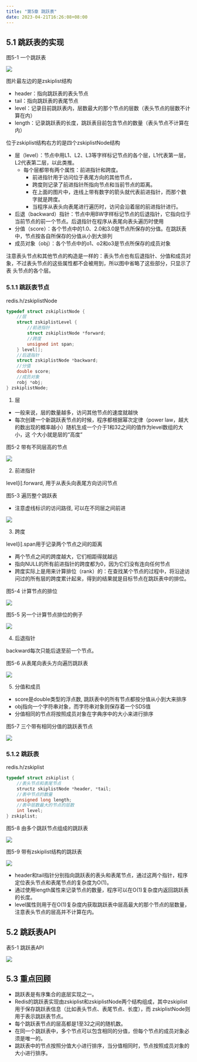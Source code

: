 ```yaml
---
title: "第5章 跳跃表"
date: 2023-04-21T16:26:08+08:00
---
```


## 5.1 跳跃表的实现

图5-1 一个跳跃表

![](https://res.weread.qq.com/wrepub/epub_622000_45)

图片最左边的是zskiplist结构

- header：指向跳跃表的表头节点
- tail：指向跳跃表的表尾节点
- level：记录目前跳跃表内，层数最大的那个节点的层数（表头节点的层数不计算在内）
- length：记录跳跃表的长度，跳跃表目前包含节点的数量（表头节点不计算在内）

位于zskiplist结构右方的是四个zskiplistNode结构

- 层（level）：节点中用L1、L2、L3等字样标记节点的各个层，L1代表第一层，L2代表第二层，以此类推。
  - 每个层都带有两个属性：前进指针和跨度。
    - 前进指针用于访问位于表尾方向的其他节点，
    - 跨度则记录了前进指针所指向节点和当前节点的距离。
    - 在上面的图片中，连线上带有数字的箭头就代表前进指针，而那个数字就是跨度。
    - 当程序从表头向表尾进行遍历时，访问会沿着层的前进指针进行。
- 后退（backward）指针：节点中用BW字样标记节点的后退指针，它指向位于当前节点的前一个节点。后退指针在程序从表尾向表头遍历时使用
- 分值（score）：各个节点中的1.0、2.0和3.0是节点所保存的分值。在跳跃表中，节点按各自所保存的分值从小到大排列
- 成员对象（obj）：各个节点中的o1、o2和o3是节点所保存的成员对象

注意表头节点和其他节点的构造是一样的：表头节点也有后退指针、分值和成员对象，不过表头节点的这些属性都不会被用到，所以图中省略了这些部分，只显示了表
头节点的各个层。

### 5.1.1 跳跃表节点

redis.h/zskiplistNode

```c
typedef struct zskiplistNode {
    //层
    struct zskiplistLevel {
        //前进指针
        struct zskiplistNode *forward;
        //跨度
        unsigned int span;
    } level[];
    //后退指针
    struct zskiplistNode *backward;
    //分值
    double score;
    //成员对象
    robj *obj;
} zskiplistNode;
```

1. 层

- 一般来说，层的数量越多，访问其他节点的速度就越快
- 每次创建一个新跳跃表节点的时候，程序都根据幂次定律（power law，越大的数出现的概率越小）随机生成一个介于1和32之间的值作为level数组的大小，这
  个大小就是层的“高度”

图5-2 带有不同层高的节点

![](https://res.weread.qq.com/wrepub/epub_622000_46)

2. 前进指针

level[i].forward, 用于从表头向表尾方向访问节点

图5-3 遍历整个跳跃表

- 注意虚线标识的访问路径, 可以在不同层之间前进

![](https://res.weread.qq.com/wrepub/epub_622000_47)

3. 跨度

level[i].span用于记录两个节点之间的距离

- 两个节点之间的跨度越大，它们相距得就越远
- 指向NULL的所有前进指针的跨度都为0，因为它们没有连向任何节点
- 跨度实际上是用来计算排位（rank）的：在查找某个节点的过程中，将沿途访问过的所有层的跨度累计起来，得到的结果就是目标节点在跳跃表中的排位。

图5-4 计算节点的排位

![](https://res.weread.qq.com/wrepub/epub_622000_48)

图5-5 另一个计算节点排位的例子

![](https://res.weread.qq.com/wrepub/epub_622000_49)

4. 后退指针

backward每次只能后退至前一个节点。

图5-6 从表尾向表头方向遍历跳跃表

![](https://res.weread.qq.com/wrepub/epub_622000_50)

5. 分值和成员

- score是double类型的浮点数, 跳跃表中的所有节点都按分值从小到大来排序
- obj指向一个字符串对象，而字符串对象则保存着一个SDS值
- 分值相同的节点将按照成员对象在字典序中的大小来进行排序

图5-7 三个带有相同分值的跳跃表节点

![](https://res.weread.qq.com/wrepub/epub_622000_51)

### 5.1.2 跳跃表

redis.h/zskiplist

```c
typedef struct zskiplist {
    //表头节点和表尾节点
    structz skiplistNode *header, *tail;
    //表中节点的数量
    unsigned long length;
    //表中层数最大的节点的层数
    int level;
} zskiplist;
```

图5-8 由多个跳跃节点组成的跳跃表

![](https://res.weread.qq.com/wrepub/epub_622000_52)

图5-9 带有zskiplist结构的跳跃表

![](https://res.weread.qq.com/wrepub/epub_622000_53)

- header和tail指针分别指向跳跃表的表头和表尾节点，通过这两个指针，程序定位表头节点和表尾节点的复杂度为O(1)。
- 通过使用length属性来记录节点的数量，程序可以在O(1)复杂度内返回跳跃表的长度。
- level属性则用于在O(1)复杂度内获取跳跃表中层高最大的那个节点的层数量，注意表头节点的层高并不计算在内。

## 5.2 跳跃表API

表5-1 跳跃表API

![](https://res.weread.qq.com/wrepub/epub_622000_54)

## 5.3 重点回顾

- 跳跃表是有序集合的底层实现之一。
- Redis的跳跃表实现由zskiplist和zskiplistNode两个结构组成，其中zskiplist用于保存跳跃表信息（比如表头节点、表尾节点、长度），而
  zskiplistNode则用于表示跳跃表节点。
- 每个跳跃表节点的层高都是1至32之间的随机数。
- 在同一个跳跃表中，多个节点可以包含相同的分值，但每个节点的成员对象必须是唯一的。
- 跳跃表中的节点按照分值大小进行排序，当分值相同时，节点按照成员对象的大小进行排序。
